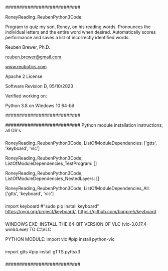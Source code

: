 ###########################

RoneyReading_ReubenPython3Code

Program to quiz my son, Roney, on his reading words. Pronounces the individual letters and the entire word when desired. Automatically scores performance and saves a list of incorrectly identified words.

Reuben Brewer, Ph.D.

reuben.brewer@gmail.com

www.reubotics.com

Apache 2 License

Software Revision D, 05/10/2023

Verified working on: 

Python 3.8 on Windows 10 64-bit

###########################

########################### Python module installation instructions, all OS's

###

RoneyReading_ReubenPython3Code, ListOfModuleDependencies: ['gtts', 'keyboard', 'vlc']

RoneyReading_ReubenPython3Code, ListOfModuleDependencies_TestProgram: []

RoneyReading_ReubenPython3Code, ListOfModuleDependencies_NestedLayers: []

RoneyReading_ReubenPython3Code, ListOfModuleDependencies_All: ['gtts', 'keyboard', 'vlc']

###

###

import keyboard #"sudo pip install keyboard" https://pypi.org/project/keyboard/, https://github.com/boppreh/keyboard

###

###

WINDOWS EXE: INSTALL THE 64-BIT VERSION OF VLC (vlc-3.0.17.4-win64.exe) TO C:\VLC

PYTHON MODULE: import vlc #pip install python-vlc

###

###

import gtts #pip install gTTS pyttsx3

###

###########################


